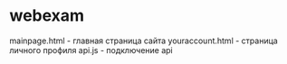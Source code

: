 # webexam
mainpage.html - главная страница сайта
youraccount.html - страница личного профиля
api.js - подключение api
